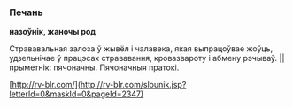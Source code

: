 ### Печань
**назоўнік, жаночы род**

Стрававальная залоза ў жывёл і чалавека, якая выпрацоўвае жоўць, удзельнічае ў працэсах стрававання, кровазвароту і абмену рэчываў. || прыметнік: пячоначны. Пячоначныя пратокі.

<a rel="author">[http://rv-blr.com/](http://rv-blr.com/slounik.jsp?letterId=0&maskId=0&pageId=2347)</a>
